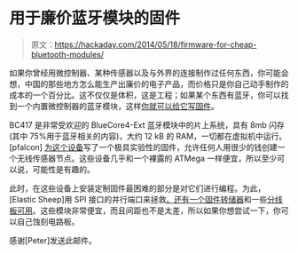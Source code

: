# 用于廉价蓝牙模块的固件

> 原文：<https://hackaday.com/2014/05/18/firmware-for-cheap-bluetooth-modules/>

如果你曾经用微控制器、某种传感器以及与外界的连接制作过任何东西，你可能会想，中国的那些地方怎么能生产出廉价的电子产品，而价格只是你自己动手制作的成本的一个百分比。这不仅仅是体积，这是工程；如果某个东西有蓝牙，你可以找到一个内置微控制器的蓝牙模块，这样[你就可以给它写固件](http://pfalcon-oe.blogspot.com/2012/04/opensource-sensor-node-firmware-for.html?m=1)。

BC417 是非常受欢迎的 BlueCore4-Ext 蓝牙模块中的片上系统，具有 8mb 闪存(其中 75%用于蓝牙相关的内容)，大约 12 kB 的 RAM，一切都在虚拟机中运行。[pfalcon] [为这个设备](https://github.com/pfalcon/blutunode)写了一个极具实验性的固件，允许任何人用很少的钱创建一个无线传感器节点。这些设备几乎和一个裸露的 ATMega 一样便宜，所以至少可以说，可能性是有趣的。

此时，在这些设备上安装定制固件最困难的部分是对它们进行编程。为此，[Elastic Sheep]用 SPI 接口的并行端口来拯救[。还有一个](http://elasticsheep.com/2012/06/bluetooth-module-parallel-spi-interface/)[固件转储器](http://elasticsheep.com/2012/06/bluetooth-module-firmware-dump/)和一些[分线板可用](http://elasticsheep.com/2011/09/bluetooth-module-breakout-boards-are-back-in-stock/)。这些模块非常便宜，而且间距也不是太差，所以如果你想尝试一下，你可以自己蚀刻电路板。

感谢[Peter]发送此邮件。